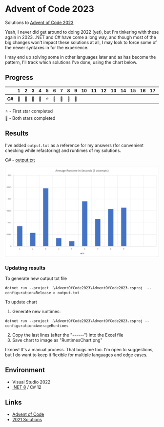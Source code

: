 # Advent of Code 2023
Solutions to [Advent of Code 2023](https://adventofcode.com/2023)

Yeah, I never did get around to doing 2022 (yet), but I'm tinkering with these again in 2023. .NET and C# have come a
long way, and though most of the big changes won't impact these solutions at all, I may look to force some of the newer
syntaxes in for the experience.

I may end up solving some in other languages later and as has become the pattern, I'll track which solutions I've done,
using the chart below.

## Progress

|      |1|2|3|4|5|6|7|8|9|10|11|12|13|14|15|16|17|18|19|20|21|22|23|24|25|
|------|-|-|-|-|-|-|-|-|-|--|--|--|--|--|--|--|--|--|--|--|--|--|--|--|--|
|**C#**|🌟|🌟|🌟|🌟|⭐|🌟|🌟|🌟|🌟|  |  |  |  |  |  |  |  |  |  |  |  |  |  |  |  |

⭐ - First star completed\
🌟 - Both stars completed

## Results
I've added `output.txt` as a reference for my answers (for convenient checking while refactoring) and runtimes of my solutions.

C# - [output.txt](csharp/output.txt)

![Average runtimes](RuntimesChart.png)

### Updating results
To generate new output txt file
```
dotnet run --project .\AdventOfCode2023\AdventOfCode2023.csproj  --configuration=Release > output.txt
```

To update chart
1. Generate new runtimes:
```
dotnet run --project .\AdventOfCode2023\AdventOfCode2023.csproj --configuration=AverageRuntimes
```
2. Copy the last lines (after the "------") into the Excel file
3. Save chart to image as "RuntimesChart.png"

I know! It's a manual process. That bugs me too. I'm open to suggestions, but I do want to keep it flexible for multiple languages and edge cases.

## Environment
* Visual Studio 2022
* [.NET 8](https://dotnet.microsoft.com/download/dotnet/8.0) / C# 12

## Links
* [Advent of Code](https://adventofcode.com)
* [2021 Solutions](https://github.com/efrees/AdventOfCode2023)